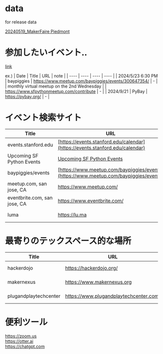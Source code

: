 # data
for release data

[20240519_MakerFaire Piedmont](https://github.com/seigot/data/releases/tag/20240519)  

# 参加したいイベント..

[link](https://docs.google.com/spreadsheets/d/18HqEWTvl4AJ_i-3Rb98z_jSpxkSrfSVl2fxXA74kAsQ/edit?gid=0#gid=0)  

ex.)
| Date  |  Title  |  URL  |  note  |
| ---- | ---- | ---- | ---- |
|  2024/5/23  6:30 PM  |  baypiggies  |  https://www.meetup.com/baypiggies/events/300647354/  |  -  |
|  monthly virtual meetup on the 2nd Wednesday  |    |  https://www.sfpythonmeetup.com/contribute  |  -  |
|  2024/9/21  |  PyBay  |  https://pybay.org/  |  -  |

# イベント検索サイト

| Title  |  URL  |  note  |
| ---- | ---- | ---- |
| events.stanford.edu | [https://events.stanford.edu/calendar](https://events.stanford.edu/calendar) | ---- |
| Upcoming SF Python Events | [Upcoming SF Python Events](https://www.sfpythonmeetup.com/)   | ---- |
| baypiggies/events | [https://www.meetup.com/baypiggies/events](https://www.meetup.com/baypiggies/events)     | ---- |  
| meetup.com, san jose, CA |  https://www.meetup.com/  | ---- |
| eventbrite.com, san jose, CA |  https://www.eventbrite.com/  | ---- |
| luma |  https://lu.ma  | ---- |

# 最寄りのテックスペース的な場所  

| Title  |  URL  |  note  |
| ---- | ---- | ---- |
| hackerdojo | https://hackerdojo.org/ | ---- |
| makernexus | https://www.makernexus.org | ---- |
| plugandplaytechcenter | https://www.plugandplaytechcenter.com/ | ---- |

# 便利ツール  
https://zoom.us  
https://otter.ai  
https://chatgpt.com  
